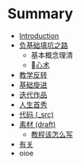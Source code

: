 # Summary

* [Introduction](README.md)
* [负基础填坑之路](nothingto0/Readme.md)
   * 基本概念理清
   * [心术](nothingto0/mind.md)
* [教学反转](0MOOC/README.md)
* [基础旋进](1sTry/README.md)
* [迭代作品](2nDev/README.md)
* [人生首秀](3rDemo/README.md)
* [代码 (_src)](_src/README.md)
* [素材 (draft)](draft/README.md)
   * [教程该怎么写](draft/how2tutorial.md)
* [有关](ABOUT.md)
* oioe

